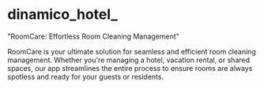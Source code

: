 # dinamico_hotel_

"RoomCare: Effortless Room Cleaning Management"

RoomCare is your ultimate solution for seamless and efficient room cleaning management. Whether you're managing a hotel, vacation rental, or shared spaces, our app streamlines the entire process to ensure rooms are always spotless and ready for your guests or residents.
